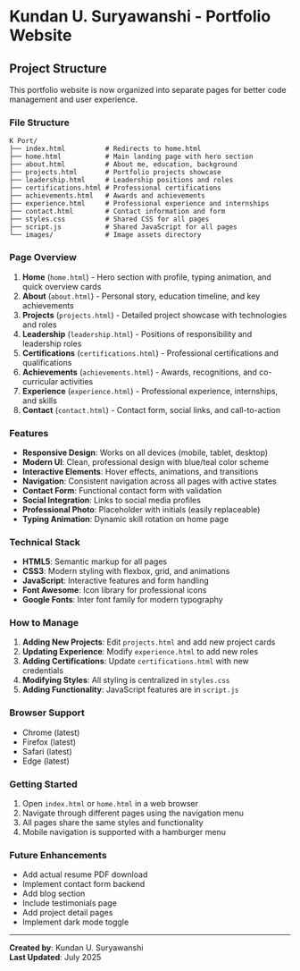 # Kundan U. Suryawanshi - Portfolio Website

## Project Structure

This portfolio website is now organized into separate pages for better code management and user experience.

### File Structure

```
K Port/
├── index.html          # Redirects to home.html
├── home.html           # Main landing page with hero section
├── about.html          # About me, education, background
├── projects.html       # Portfolio projects showcase
├── leadership.html     # Leadership positions and roles
├── certifications.html # Professional certifications
├── achievements.html   # Awards and achievements
├── experience.html     # Professional experience and internships
├── contact.html        # Contact information and form
├── styles.css          # Shared CSS for all pages
├── script.js           # Shared JavaScript for all pages
└── images/             # Image assets directory
```

### Page Overview

1. **Home** (`home.html`) - Hero section with profile, typing animation, and quick overview cards
2. **About** (`about.html`) - Personal story, education timeline, and key achievements
3. **Projects** (`projects.html`) - Detailed project showcase with technologies and roles
4. **Leadership** (`leadership.html`) - Positions of responsibility and leadership roles
5. **Certifications** (`certifications.html`) - Professional certifications and qualifications
6. **Achievements** (`achievements.html`) - Awards, recognitions, and co-curricular activities
7. **Experience** (`experience.html`) - Professional experience, internships, and skills
8. **Contact** (`contact.html`) - Contact form, social links, and call-to-action

### Features

- **Responsive Design**: Works on all devices (mobile, tablet, desktop)
- **Modern UI**: Clean, professional design with blue/teal color scheme
- **Interactive Elements**: Hover effects, animations, and transitions
- **Navigation**: Consistent navigation across all pages with active states
- **Contact Form**: Functional contact form with validation
- **Social Integration**: Links to social media profiles
- **Professional Photo**: Placeholder with initials (easily replaceable)
- **Typing Animation**: Dynamic skill rotation on home page

### Technical Stack

- **HTML5**: Semantic markup for all pages
- **CSS3**: Modern styling with flexbox, grid, and animations
- **JavaScript**: Interactive features and form handling
- **Font Awesome**: Icon library for professional icons
- **Google Fonts**: Inter font family for modern typography

### How to Manage

1. **Adding New Projects**: Edit `projects.html` and add new project cards
2. **Updating Experience**: Modify `experience.html` to add new roles
3. **Adding Certifications**: Update `certifications.html` with new credentials
4. **Modifying Styles**: All styling is centralized in `styles.css`
5. **Adding Functionality**: JavaScript features are in `script.js`

### Browser Support

- Chrome (latest)
- Firefox (latest)
- Safari (latest)
- Edge (latest)

### Getting Started

1. Open `index.html` or `home.html` in a web browser
2. Navigate through different pages using the navigation menu
3. All pages share the same styles and functionality
4. Mobile navigation is supported with a hamburger menu

### Future Enhancements

- Add actual resume PDF download
- Implement contact form backend
- Add blog section
- Include testimonials page
- Add project detail pages
- Implement dark mode toggle

---

**Created by**: Kundan U. Suryawanshi  
**Last Updated**: July 2025
